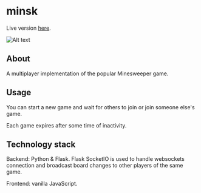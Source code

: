 # minsk
Live version [here](http://46.101.156.79:8000/).

![Alt text](/screenshots/app.png?raw=true)

## About

A multiplayer implementation of the popular Minesweeper game.

## Usage

You can start a new game and wait for others to join or join someone else's game.

Each game expires after some time of inactivity.

## Technology stack

Backend: Python & Flask. Flask SocketIO is used to handle websockets connection and broadcast board changes to other players of the same game.

Frontend: vanilla JavaScript.
